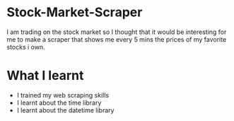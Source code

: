 # Stock-Market-Scraper
I am trading on the stock market so I thought that it would be interesting for me to make a scraper that shows me every 5 mins the prices of my favorite stocks i own.

# What I learnt
- I trained my web scraping skills
- I learnt about the time library
- I learnt about the datetime library
